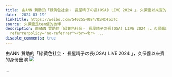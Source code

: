 ```yaml
---
title: 由ANN 贊助的「緑黄色社会・ 長屋晴子の長(OSA) LIVE 2024 」，久保醬以來賓的身份出演 [图片]
date: '2024-03-19'
linkTitle: https://weibo.com/5402554084/O5MC4oxTC
source: 久保醬是ten使的微博
description: 由ANN 贊助的「緑黄色社会・ 長屋晴子の長(OSA) LIVE 2024 」，久保醬以來賓的身份出演 <img style="" src="https://tvax3.sinaimg.cn/large/005TCz76gy1hnwqai37l3j30xc0jfdih.jpg"
  referrerpolicy="no-referrer"><br><br> ...
disable_comments: true
---
```

由ANN 贊助的「緑黄色社会・ 長屋晴子の長(OSA) LIVE 2024 」，久保醬以來賓的身份出演 <img style="" src="https://tvax3.sinaimg.cn/large/005TCz76gy1hnwqai37l3j30xc0jfdih.jpg" referrerpolicy="no-referrer"><br><br> ...